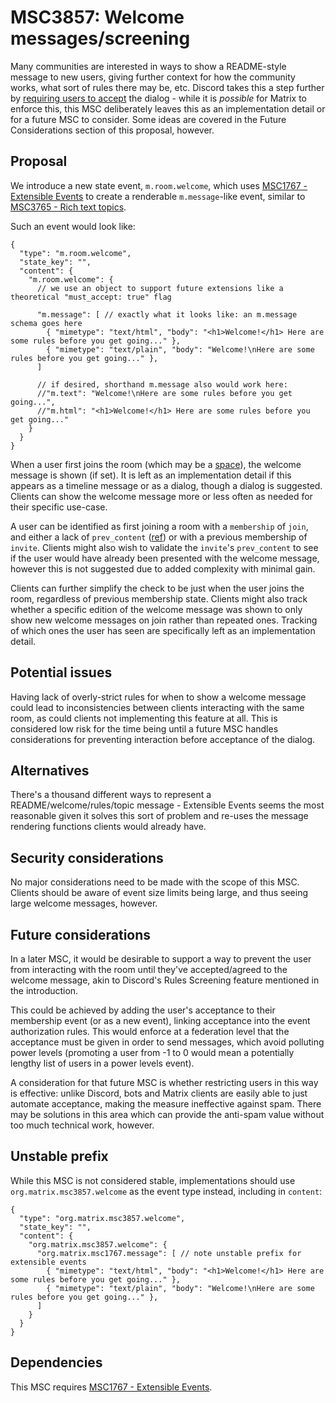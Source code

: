 # MSC3857: Welcome messages/screening

Many communities are interested in ways to show a README-style message to new users, giving further
context for how the community works, what sort of rules there may be, etc. Discord takes this a step
further by [requiring users to accept](https://support.discord.com/hc/en-us/articles/1538570466882-Rules-Screening-FAQ)
the dialog - while it is *possible* for Matrix to enforce this, this MSC deliberately leaves this as
an implementation detail or for a future MSC to consider. Some ideas are covered in the Future
Considerations section of this proposal, however.

## Proposal

We introduce a new state event, `m.room.welcome`, which uses [MSC1767 - Extensible Events](https://github.com/matrix-org/matrix-spec-proposals/pull/1767)
to create a renderable `m.message`-like event, similar to [MSC3765 - Rich text topics](https://github.com/matrix-org/matrix-spec-proposals/pull/3765).

Such an event would look like:

```json5
{
  "type": "m.room.welcome",
  "state_key": "",
  "content": {
    "m.room.welcome": {
      // we use an object to support future extensions like a theoretical "must_accept: true" flag

      "m.message": [ // exactly what it looks like: an m.message schema goes here
        { "mimetype": "text/html", "body": "<h1>Welcome!</h1> Here are some rules before you get going..." },
        { "mimetype": "text/plain", "body": "Welcome!\nHere are some rules before you get going..." },
      ]

      // if desired, shorthand m.message also would work here:
      //"m.text": "Welcome!\nHere are some rules before you get going...",
      //"m.html": "<h1>Welcome!</h1> Here are some rules before you get going..."
    }
  }
}
```

When a user first joins the room (which may be a [space](https://spec.matrix.org/v1.3/client-server-api/#spaces)),
the welcome message is shown (if set). It is left as an implementation detail if this appears as a timeline
message or as a dialog, though a dialog is suggested. Clients can show the welcome message more or less often
as needed for their specific use-case.

A user can be identified as first joining a room with a `membership` of `join`, and either a lack of
`prev_content` ([ref](https://spec.matrix.org/v1.3/client-server-api/#mroommember)) or with a previous
membership of `invite`. Clients might also wish to validate the `invite`'s `prev_content` to see if the
user would have already been presented with the welcome message, however this is not suggested due to
added complexity with minimal gain.

Clients can further simplify the check to be just when the user joins the room, regardless of previous
membership state. Clients might also track whether a specific edition of the welcome message was shown
to only show new welcome messages on join rather than repeated ones. Tracking of which ones the user has
seen are specifically left as an implementation detail.

## Potential issues

Having lack of overly-strict rules for when to show a welcome message could lead to inconsistencies
between clients interacting with the same room, as could clients not implementing this feature at all.
This is considered low risk for the time being until a future MSC handles considerations for preventing
interaction before acceptance of the dialog.

## Alternatives

There's a thousand different ways to represent a README/welcome/rules/topic message - Extensible Events
seems the most reasonable given it solves this sort of problem and re-uses the message rendering functions
clients would already have.

## Security considerations

No major considerations need to be made with the scope of this MSC. Clients should be aware of event size
limits being large, and thus seeing large welcome messages, however.

## Future considerations

In a later MSC, it would be desirable to support a way to prevent the user from interacting with the room
until they've accepted/agreed to the welcome message, akin to Discord's Rules Screening feature mentioned
in the introduction.

This could be achieved by adding the user's acceptance to their membership event (or as a new event), linking
acceptance into the event authorization rules. This would enforce at a federation level that the acceptance
must be given in order to send messages, which avoid polluting power levels (promoting a user from -1 to 0
would mean a potentially lengthy list of users in a power levels event).

A consideration for that future MSC is whether restricting users in this way is effective: unlike Discord,
bots and Matrix clients are easily able to just automate acceptance, making the measure ineffective against
spam. There may be solutions in this area which can provide the anti-spam value without too much technical
work, however.

## Unstable prefix

While this MSC is not considered stable, implementations should use `org.matrix.msc3857.welcome` as the
event type instead, including in `content`:

```json5
{
  "type": "org.matrix.msc3857.welcome",
  "state_key": "",
  "content": {
    "org.matrix.msc3857.welcome": {
      "org.matrix.msc1767.message": [ // note unstable prefix for extensible events
        { "mimetype": "text/html", "body": "<h1>Welcome!</h1> Here are some rules before you get going..." },
        { "mimetype": "text/plain", "body": "Welcome!\nHere are some rules before you get going..." },
      ]
    }
  }
}
```

## Dependencies

This MSC requires [MSC1767 - Extensible Events](https://github.com/matrix-org/matrix-spec-proposals/pull/1767).

